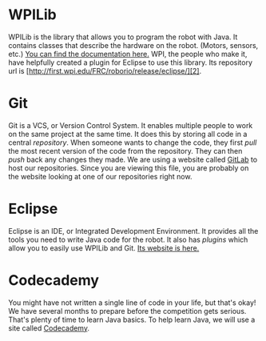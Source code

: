 # WPILib 
WPILib is the library that allows you to program the robot with Java. It contains 
classes that describe the hardware on the robot. (Motors, sensors, etc.) [You can
find the documentation here.][1]
WPI, the people who make it, have helpfully created a plugin for Eclipse to use
this library. Its repository url is [http://first.wpi.edu/FRC/roborio/release/eclipse/][2].

# Git
Git is a VCS, or Version Control System. It enables multiple people to work on
the same project at the same time. It does this by storing all code in a central
*repository*. When someone wants to change the code, they first *pull* the most
recent version of the code from the repository. They can then *push* back any
changes they made. We are using a website called [GitLab][4] to host our 
repositories. Since you are viewing this file, you are probably on the website
looking at one of our repositories right now.

# Eclipse
Eclipse is an IDE, or Integrated Development Environment. It provides all the
tools you need to write Java code for the robot. It also has *plugins* which
allow you to easily use WPILib and Git. [Its website is here.][3]

# Codecademy
You might have not written a single line of code in your life, but that's okay!
We have several months to prepare before the competition gets serious. That's
plenty of time to learn Java basics. To help learn Java, we will use a site
called [Codecademy][5].

[1]: http://first.wpi.edu/FRC/roborio/release/docs/java/
[2]: http://first.wpi.edu/FRC/roborio/release/eclipse/
[3]: http://www.eclipse.org/
[4]: http://gitlab.com
[5]: https://www.codecademy.com/courses/learn-java/
